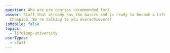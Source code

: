 ```yaml
---
question: Who are pro courses recommended for?
answer: Staff that already has the basics and is ready to become a LifeLoop
  Champion. We're talking to you overachievers!
isMobile: false
topics:
  - lifeloop-university
userTypes:
  - staff
---
```


